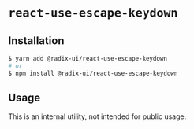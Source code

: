# `react-use-escape-keydown`

## Installation

```sh
$ yarn add @radix-ui/react-use-escape-keydown
# or
$ npm install @radix-ui/react-use-escape-keydown
```

## Usage

This is an internal utility, not intended for public usage.
